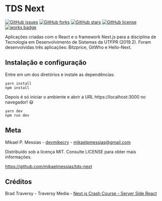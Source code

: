 # TDS Next

[![GitHub issues](https://img.shields.io/github/issues/mikaelmessias/tds-next?style=flat-square)](https://github.com/mikaelmessias/tds-next/issues)
[![GitHub forks](https://img.shields.io/github/forks/mikaelmessias/tds-next?style=flat-square)](https://github.com/mikaelmessias/tds-next/network)
[![GitHub stars](https://img.shields.io/github/stars/mikaelmessias/tds-next?style=flat-square)](https://github.com/mikaelmessias/tds-next/stargazers)
[![GitHub license](https://img.shields.io/github/license/mikaelmessias/tds-next?style=flat-square)](https://github.com/mikaelmessias/tds-next/blob/master/LICENSE)
[![works badge](https://cdn.jsdelivr.net/gh/nikku/works-on-my-machine@v0.2.0/badge.svg)](https://github.com/nikku/works-on-my-machine)

Aplicações criadas com o React e o framework Next.js para a disciplina de Tecnologia em Desenvolvimento de Sistemas da UTFPR (2019.2). Foram desenvolvidas três aplicações: Bitzprice, GitWho e Hello-Next.

## Instalação e configuração

Entre em um dos diretórios e instale as dependências:

```
yarn install
npm install
```

Depois é só iniciar o ambiente e abrir a URL https://localhost:3000 no navegador! 😃

```
yarn dev
npm run dev
```

## Meta

Mikael P. Messias - [devmikecry](https://twitter.com/devmikecry) - mikaelpmessias@gmail.com

Distribuído sob a licença MIT. Consulte LICENSE para obter mais informações.

https://github.com/mikaelmessias/tds-next

## Créditos



Brad Traversy - Traversy Media - [Next.js Crash Course - Server Side React](https://www.youtube.com/watch?v=IkOVe40Sy0U) 
